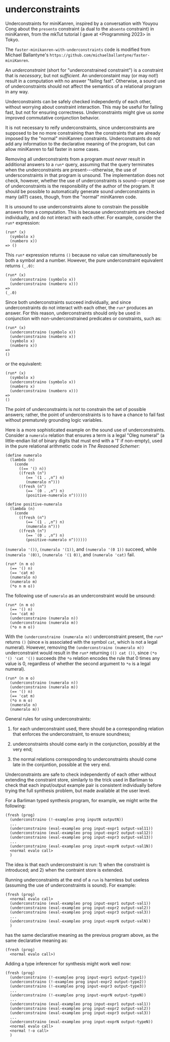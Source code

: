 # underconstraints

Underconstraints for miniKanren, inspired by a conversation with
Youyou Cong about the `presento` constraint (a dual to the `absento`
constraint) in miniKanren, from the mkTut tutorial I gave at
<Programming 2023> in Tokyo.

The `faster-minikanren-with-underconstraints` code is modified from
Michael Ballantyne's
`https://github.com/michaelballantyne/faster-miniKanren`.

An *underconstraint* (short for "underconstrained constraint") is a
constraint that is *necessary*, but not *sufficient*.  An
underconstaint may (or may not!) result in a computation with no
answer "failing fast".  Otherwise, a sound use of underconstraints
should not affect the semantics of a relational program in any way.

Underconstraints can be safely checked independently of each other,
without worrying about constraint interaction.  This may be useful for
failing fast, but not for ensuring correctness.  Underconstraints
might give us *some* improved commutative conjunction behavior.

It is not necessary to reify underconstraints, since underconstraints
are supposed to be no more constraining than the constraints that are
already imposed by the "normal" miniKanren
constraints. Underconstraints do not add any information to the
declarative meaning of the program, but can allow miniKanren to fail
faster in some cases.

Removing all underconstraints from a program *must never* result in
additional answers to a `run*` query, assuming that the query
terminates when the underconstraints are present---otherwise, the use
of undersconstraints in that program is unsound.  The implementation
does not check, however, whether the use of underconstraints is
sound---proper use of underconstraints is the responsibility of the
author of the program.  It should be possible to automatically
generate sound underconstraints in many (all?) cases, though, from the
"normal" miniKanren code.

It is unsound to use underconstraints alone to constrain the possible answers from a computation.  This is because underconstraints are checked individually, and do not interact with each other.  For example, consider the `run*` expression:

```
(run* (x)
  (symbolo x)
  (numbero x))
=> ()
```

This `run*` expression returns `()` because no value can simultaneously be both a symbol and a number.  However, the pure underconstraint equivalent returns `(_.0)`:

```
(run* (x)
  (underconstraino (symbolo x))
  (underconstraino (numbero x)))
=>
(_.0)
```

Since both underconstraints succeed individually, and since underconstraints do not interact with each other, the `run*` produces an answer.  For this reason, underconstraints should only be used in conjunction with non-underconstrained predicates or constraints, such as:

```
(run* (x)
  (underconstraino (symbolo x))
  (underconstraino (numbero x))
  (symbolo x)
  (numbero x))
=>
()
```

or the equivalent:

```
(run* (x)
  (symbolo x)
  (underconstraino (symbolo x))
  (numbero x)
  (underconstraino (numbero x)))
=>
()
```

The point of underconstraints is *not* to constrain the set of
possible answers; rather, the point of underconstraints is to have a
chance to fail fast without prematurely grounding logic variables.

Here is a more sophisticated example on the sound use of
underconstraints.  Consider a `numeralo` relation that ensures a term
is a legal "Oleg numeral" (a little-endian list of binary digits that
must end with a '1' if non-empty), used in the pure relational
arithmetic code in *The Reasoned Schemer*:

```
(define numeralo
  (lambda (n)
    (conde
      ((== '() n))
      ((fresh (n^)
         (== `(1 . ,n^) n)
         (numeralo n^)))
      ((fresh (n^)
         (== `(0 . ,n^) n)
         (positive-numeralo n^))))))

(define positive-numeralo
  (lambda (n)
    (conde
      ((fresh (n^)
         (== `(1 . ,n^) n)
         (numeralo n^)))
      ((fresh (n^)
         (== `(0 . ,n^) n)
         (positive-numeralo n^))))))
```

`(numeralo '())`, `(numeralo '(1))`, and `(numeralo '(0 1))` succeed,
while `(numeralo '(0))`, `(numeralo '(1 0))`, and `(numeralo 'cat)` fail.

```
(run* (n m o)
  (== '() n)
  (== 'cat m)
  (numeralo n)
  (numeralo m)
  (*o n m o))
```


The following use of `numeralo` as an underconstraint would be
unsound:

```
(run* (n m o)
  (== '() n)
  (== 'cat m)
  (underconstraino (numeralo n))
  (underconstraino (numeralo m))
  (*o n m o))
```

With the `(underconstraino (numeralo m))` underconstraint present, the
`run*` returns `()` (since `m` is associated with the symbol `cat`,
which is not a legal numeral).  However, removing
the `(underconstraino (numeralo m))` underconstraint would result in
the `run*` returning `(() cat ())`, since `(*o '() 'cat '())`
succeeds (the `*o` relation encodes the rule that 0 times any value is
0, regardless of whether the second argument to `*o` is a legal
numeral).

```
(run* (n m o)
  (underconstraino (numeralo n))
  (underconstraino (numeralo m))  
  (== '() n)
  (== 'cat m)  
  (*o n m o)
  (numeralo n)
  (numeralo m))
```

General rules for using underconstraints:

1. for each underconstraint used, there should be a corresponding relation that enforces the underconstraint, to ensure soundness;

2. underconstraints should come early in the conjunction, possibly at the very end;

3. the normal relations corresponding to underconstraints should come late in the conjuntion, possible at the very end.



Underconstraints are safe to check independently of each other without
extending the constraint store, similarly to the trick used in
Barliman to check that each input/output example pair is consistent
individually before trying the full synthesis problem, but made
available at the user level.

For a Barliman typed synthesis program, for example, we might write
the following:

```
(fresh (prog)
  (underconstraino (!-exampleo prog inputN outputN))
  ...
  (underconstraino (eval-exampleo prog input-expr1 output-val11))
  (underconstraino (eval-exampleo prog input-expr2 output-val12))
  (underconstraino (eval-exampleo prog input-expr3 output-val13))
  ...
  (underconstraino (eval-exampleo prog input-exprN output-val1N))
  <normal evalo call>
  )
```

The idea is that each underconstraint is run: 1) when the constraint
is introduced; and 2) when the contraint store is extended.

Running underconstraints at the end of a `run` is harmless but useless
(assuming the use of underconstraints is sound).  For example:

```
(fresh (prog)
  <normal evalo call>
  (underconstraino (eval-exampleo prog input-expr1 output-val1))
  (underconstraino (eval-exampleo prog input-expr2 output-val2))
  (underconstraino (eval-exampleo prog input-expr3 output-val3))
  ...
  (underconstraino (eval-exampleo prog input-exprN output-valN))
  )
```

has the same declarative meaning as the previous program above, as the
same declarative meaning as:

```
(fresh (prog)
  <normal evalo call>)
```


Adding a type inferencer for synthesis might work well now:

```
(fresh (prog)
  (underconstraino (!-exampleo prog input-expr1 output-type1))
  (underconstraino (!-exampleo prog input-expr2 output-type2))
  (underconstraino (!-exampleo prog input-expr3 output-type3))
  ...
  (underconstraino (!-exampleo prog input-exprN output-typeN))
  ...
  (underconstraino (eval-exampleo prog input-expr1 output-val1))
  (underconstraino (eval-exampleo prog input-expr2 output-val2))
  (underconstraino (eval-exampleo prog input-expr3 output-val3))
  ...
  (underconstraino (eval-exampleo prog input-exprN output-typeN))
  <normal evalo call>
  <normal !-o call>
  )
```
